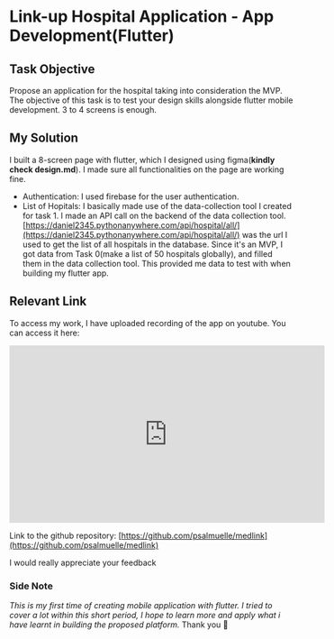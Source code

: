 # Link-up Hospital Application - App Development(Flutter)

## Task Objective

Propose an application for the hospital taking into consideration the MVP. The objective of this task is to test your design skills alongside flutter mobile development.
3 to 4 screens is enough.

## My Solution

I built a 8-screen page with flutter, which I designed using figma(**kindly check design.md**). I made sure all functionalities on the page are working fine.

- Authentication:
  I used firebase for the user authentication.
- List of Hopitals:
  I basically made use of the data-collection tool I created for task 1. I made an API call on the backend of the data collection tool. [https://daniel2345.pythonanywhere.com/api/hospital/all/](https://daniel2345.pythonanywhere.com/api/hospital/all/) was the url I used to get the list of all hospitals in the database. Since it's an MVP, I got data from Task 0(make a list of 50 hospitals globally), and filled them in the data collection tool. This provided me data to test with when building my flutter app.

## Relevant Link

To access my work, I have uploaded recording of the app on youtube. You can access it here:

<iframe width="560" height="315" src="https://www.youtube.com/embed/pf5MUXRdzw4" title="YouTube video player" frameborder="0" allow="accelerometer; autoplay; clipboard-write; encrypted-media; gyroscope; picture-in-picture; web-share" allowfullscreen></iframe>

Link to the github repository: [https://github.com/psalmuelle/medlink](https://github.com/psalmuelle/medlink)

I would really appreciate your feedback
### Side Note
_This is my first time of creating mobile application with flutter. I tried to cover a lot within this short period, I hope to learn more and apply what i have learnt in building the proposed platform._
Thank you 🙏

